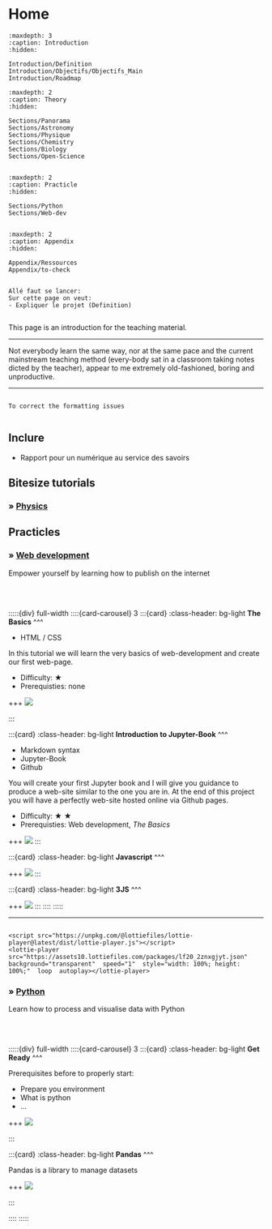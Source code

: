# Home

```{toctree}
:maxdepth: 3
:caption: Introduction
:hidden:

Introduction/Definition
Introduction/Objectifs/Objectifs_Main
Introduction/Roadmap
```

```{toctree}
:maxdepth: 2
:caption: Theory
:hidden:

Sections/Panorama
Sections/Astronomy
Sections/Physique
Sections/Chemistry
Sections/Biology
Sections/Open-Science


```

```{toctree}
:maxdepth: 2
:caption: Practicle
:hidden:

Sections/Python
Sections/Web-dev


```

```{toctree}
:maxdepth: 2
:caption: Appendix
:hidden:

Appendix/Ressources
Appendix/to-check

```

```{admonition} C'est parti

Allé faut se lancer:
Sur cette page on veut:
- Expliquer le projet (Definition)


```

This page is an introduction for the teaching material.

***
Not everybody learn the same way, nor at the same pace and the current mainstream teaching method (every-body sat in a classroom taking notes dicted by the teacher), appear to me extremely old-fashioned, boring and unproductive.

***


```{note}

To correct the formatting issues


```

## Inclure

- Rapport pour un numérique au service des savoirs 



## Bitesize tutorials


### <strong>&#187;  <u>Physics </u></strong>



## Practicles

<script src="https://unpkg.com/@lottiefiles/lottie-player@latest/dist/lottie-player.js"></script>
<lottie-player src="https://assets7.lottiefiles.com/packages/lf20_jtbfg2nb.json"  background="transparent"  speed="1"  style="width: 100%; height: 100%;"  loop  autoplay></lottie-player>


### <strong>&#187;  <u>Web development </u></strong>

<p class="emphase">Empower yourself by learning how to publish on the internet</p>

<br>
<br>

:::::{div} full-width
::::{card-carousel} 3
:::{card}
:class-header: bg-light
**The Basics**
^^^
- HTML / CSS

In this tutorial we will learn the very basics of web-development and create our first web-page.

- Difficulty: &#9733; <br>
- Prerequisties: none

+++
[<img src="https://img.shields.io/badge/Teaching-Practicle/WebDev/HTML_CSS-purple.svg?logo=data:Docs/SFP-logo.png">](https://deugz.github.io/nb-teaching/_build/html/Practicle/WebDev/HTML_CSS/HTML_CSS.html) 

:::

:::{card}
:class-header: bg-light
**Introduction to Jupyter-Book**
^^^
- Markdown syntax
- Jupyter-Book
- Github

You will create your first Jupyter book and I will give you guidance to produce a web-site similar to the one you are in. At the end of this project you will have a perfectly web-site hosted online via Github pages. 

- Difficulty: &#9733; &#9733; <br>
- Prerequisties: Web development, *The Basics*

+++
[<img src="https://img.shields.io/badge/Teaching-Practicle/WebDev/Jupyter_Book-purple.svg?logo=data:Docs/SFP-logo.png">](https://deugz.github.io/nb-teaching/_build/html/Practicle/WebDev/Jupyter_Book/Jupyter_Book.html) 
:::

:::{card}
:class-header: bg-light
**Javascript**
^^^

+++
[<img src="https://img.shields.io/badge/Teaching-Practicle/WebDev/Javascript-purple.svg?logo=data:Docs/SFP-logo.png">](https://deugz.github.io/nb-teaching/_build/html/Practicle/WebDev/Javascript/Javascript.html) 
:::

:::{card}
:class-header: bg-light
**3JS**
^^^

+++
[<img src="https://img.shields.io/badge/Teaching-Practicle/WebDev/3JS-purple.svg?logo=data:Docs/SFP-logo.png">](https://deugz.github.io/nb-teaching/_build/html/Practicle/WebDev/3JS/3JS.html) 
:::
::::
:::::

***

```{margin}

<script src="https://unpkg.com/@lottiefiles/lottie-player@latest/dist/lottie-player.js"></script>
<lottie-player src="https://assets10.lottiefiles.com/packages/lf20_2znxgjyt.json"  background="transparent"  speed="1"  style="width: 100%; height: 100%;"  loop  autoplay></lottie-player>
```

### <strong>&#187;  <u>Python </u></strong>



<p class="emphase">Learn how to process and visualise data with Python</p>

<br>
<br>


:::::{div} full-width
::::{card-carousel} 3
:::{card}
:class-header: bg-light
**Get Ready**
^^^

Prerequisites before to properly start:
- Prepare you environment
- What is python
- ...

+++
[<img src="https://img.shields.io/badge/Teaching-Practicle/Python/Get_Ready-purple.svg?logo=data:Docs/SFP-logo.png">](https://deugz.github.io/nb-teaching/_build/html/Practicle/Python/Get_Ready/Get_Ready.html) 

:::

:::{card}
:class-header: bg-light
**Pandas**
^^^

Pandas is a library to manage datasets

+++
[<img src="https://img.shields.io/badge/Teaching-Practicle/Python/Pandas-purple.svg?logo=data:Docs/SFP-logo.png">](https://deugz.github.io/nb-teaching/_build/html/Practicle/Python/Pandas/Pandas.html) 

:::

::::
:::::






